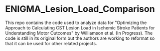 # ENIGMA_Lesion_Load_Comparison

This repo contains the code used to analyze data for "Optimizing the Approach to Calculating CST Lesion Load in Ischemic Stroke Patients for Understanding Motor Outcomes" by Williamson et al. (In Progress). The code is still in its original form but the authors are working to reformat so that it can be used for other related projects. 
